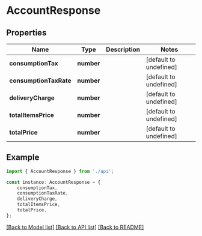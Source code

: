 # AccountResponse


## Properties

Name | Type | Description | Notes
------------ | ------------- | ------------- | -------------
**consumptionTax** | **number** |  | [default to undefined]
**consumptionTaxRate** | **number** |  | [default to undefined]
**deliveryCharge** | **number** |  | [default to undefined]
**totalItemsPrice** | **number** |  | [default to undefined]
**totalPrice** | **number** |  | [default to undefined]

## Example

```typescript
import { AccountResponse } from './api';

const instance: AccountResponse = {
    consumptionTax,
    consumptionTaxRate,
    deliveryCharge,
    totalItemsPrice,
    totalPrice,
};
```

[[Back to Model list]](../README.md#documentation-for-models) [[Back to API list]](../README.md#documentation-for-api-endpoints) [[Back to README]](../README.md)
